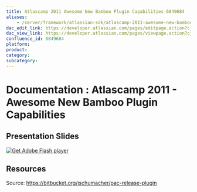 ```yaml
---
title: Atlascamp 2011 Awesome New Bamboo Plugin Capabilities 6849684
aliases:
    - /server/framework/atlassian-sdk/atlascamp-2011-awesome-new-bamboo-plugin-capabilities-6849684.html
dac_edit_link: https://developer.atlassian.com/pages/editpage.action?cjm=wozere&pageId=6849684
dac_view_link: https://developer.atlassian.com/pages/viewpage.action?cjm=wozere&pageId=6849684
confluence_id: 6849684
platform:
product:
category:
subcategory:
---
```

# Documentation : Atlascamp 2011 - Awesome New Bamboo Plugin Capabilities

## Presentation Slides

[![Get Adobe Flash player](https://www.adobe.com/images/shared/download_buttons/get_flash_player.gif)](https://get.adobe.com/flashplayer/)

## Resources

Source: <a href="https://bitbucket.org/jschumacher/pac-release-plugin" class="uri external-link">https://bitbucket.org/jschumacher/pac-release-plugin</a>





















































































































































































































































